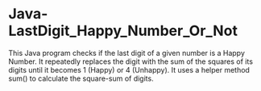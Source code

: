 
# Java-LastDigit_Happy_Number_Or_Not
This Java program checks if the last digit of a given number is a Happy Number. It repeatedly replaces the digit with the sum of the squares of its digits until it becomes 1 (Happy) or 4 (Unhappy). It uses a helper method sum() to calculate the square-sum of digits.
